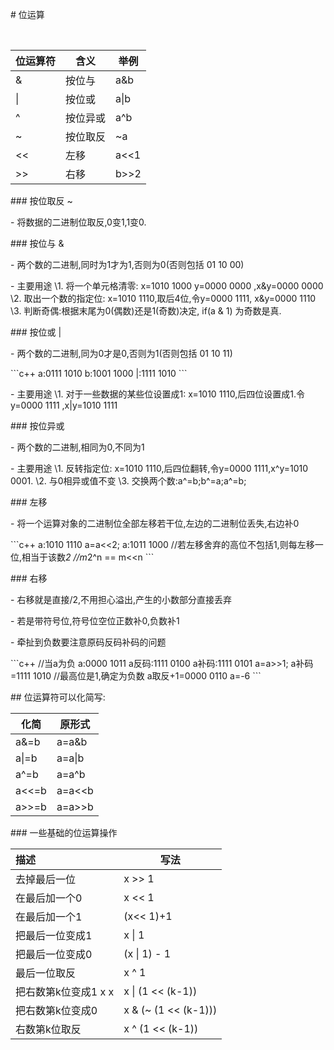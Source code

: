 \# 位运算

​      

| 位运算符 | 含义     | 举例 |
| -------- | -------- | ---- |
| &        | 按位与   | a&b  |
| \|       | 按位或   | a\|b |
| ^        | 按位异或 | a^b  |
| ~        | 按位取反 | ~a   |
| <<       | 左移     | a<<1 |
| >>       | 右移     | b>>2 |

\### 按位取反    ~

\- 将数据的二进制位取反,0变1,1变0.

\### 按位与 &

\- 两个数的二进制,同时为1才为1,否则为0(否则包括 01 10 00)

\- 主要用途
  \1. 将一个单元格清零: x=1010 1000     y=0000 0000 ,x&y=0000 0000
  \2. 取出一个数的指定位: x=1010 1110,取后4位,令y=0000 1111, x&y=0000 1110
  \3. 判断奇偶:根据末尾为0(偶数)还是1(奇数)决定,   if(a & 1) 为奇数是真.

\### 按位或 |

\- 两个数的二进制,同为0才是0,否则为1(否则包括 01 10 11)

  \```c++
  a:0111 1010
  b:1001 1000
  |:1111 1010
  \```

\- 主要用途
  \1. 对于一些数据的某些位设置成1: x=1010 1110,后四位设置成1.令y=0000 1111 ,x|y=1010 1111

\### 按位异或

\- 两个数的二进制,相同为0,不同为1

\- 主要用途
  \1. 反转指定位: x=1010 1110,后四位翻转,令y=0000 1111,x^y=1010 0001.
  \2. 与0相异或值不变
  \3. 交换两个数:a^=b;b^=a;a^=b;

\### 左移

\- 将一个运算对象的二进制位全部左移若干位,左边的二进制位丢失,右边补0

  \```c++
  a:1010 1110
  a=a<<2;
  a:1011 1000
  //若左移舍弃的高位不包括1,则每左移一位,相当于该数*2
  //m*2^n == m<<n
  \```

\### 右移

\- 右移就是直接/2,不用担心溢出,产生的小数部分直接丢弃

\- 若是带符号位,符号位空位正数补0,负数补1

\- 牵扯到负数要注意原码反码补码的问题

  \```c++
  //当a为负
  a:0000 1011
  a反码:1111 0100
  a补码:1111 0101
  a=a>>1;
  a补码=1111 1010
  //最高位是1,确定为负数
  a取反+1=0000 0110
  a=-6
  \```

\## 位运算符可以化简写:

| 化简  | 原形式 |
| ----- | ------ |
| a&=b  | a=a&b  |
| a\|=b | a=a\|b |
| a^=b  | a=a^b  |
| a<<=b | a=a<<b |
| a>>=b | a=a>>b |

\### 一些基础的位运算操作



| 描述                  | 写法                 |
| :-------------------- | -------------------- |
| 去掉最后一位          | x >> 1               |
| 在最后加一个0         | x << 1               |
| 在最后加一个1         | (x<< 1)+1            |
| 把最后一位变成1       | x \| 1               |
| 把最后一位变成0       | (x \| 1) - 1         |
| 最后一位取反          | x ^ 1                |
| 把右数第k位变成1  x x | x \| (1 << (k-1))    |
| 把右数第k位变成0      | x & (~ (1 << (k-1))) |
| 右数第k位取反         | x ^ (1 << (k-1))     |